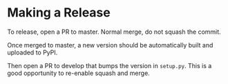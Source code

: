 # Making a Release

To release, open a PR to master. Normal merge, do not squash the commit.

Once merged to master, a new version should be automatically built and uploaded
to PyPI.

Then open a PR to develop that bumps the version in `setup.py`. This is a good
opportunity to re-enable squash and merge.
